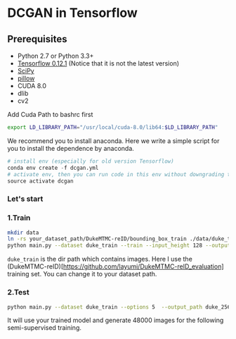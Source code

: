 # DCGAN in Tensorflow

## Prerequisites

- Python 2.7 or Python 3.3+
- [Tensorflow 0.12.1](https://github.com/tensorflow/tensorflow/tree/r0.12) (Notice that it is not the latest version)
- [SciPy](http://www.scipy.org/install.html)
- [pillow](https://github.com/python-pillow/Pillow)
- CUDA 8.0
- dlib
- cv2

Add Cuda Path to bashrc first
```bash
export LD_LIBRARY_PATH="/usr/local/cuda-8.0/lib64:$LD_LIBRARY_PATH"
```

We recommend you to install anaconda. Here we write a simple script for you to install the dependence by anaconda.
```python
# install env (especially for old version Tensorflow)
conda env create -f dcgan.yml
# activate env, then you can run code in this env without downgrading the outside Tensorflow.
source activate dcgan
```

### Let's start

### 1.Train
```bash
mkdir data
ln -rs your_dataset_path/DukeMTMC-reID/bounding_box_train ./data/duke_train
python main.py --dataset duke_train --train --input_height 128 --output_height 128 --options 1 --checkpoint_dir checkpointDuke --sample_dir samplesDuke --fps_gap 3
```
`duke_train` is the dir path which contains images. Here I use the (DukeMTMC-reID)[https://github.com/layumi/DukeMTMC-reID_evaluation] training set. You can change it to your dataset path.

### 2.Test
```bash
python main.py --dataset duke_train --options 5  --output_path duke_256_48000  --sample_size 48000  --input_height 128 --output_height 128 --checkpoint_dir checkpointDuke
```
It will use your trained model and generate 48000 images for the following semi-supervised training.
